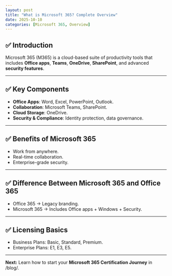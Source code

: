 ```yaml
---
layout: post
title: "What is Microsoft 365? Complete Overview"
date: 2025-10-10
categories: [Microsoft 365, Overview]
---
```


## ✅ Introduction
Microsoft 365 (M365) is a cloud-based suite of productivity tools that includes **Office apps**, **Teams**, **OneDrive**, **SharePoint**, and advanced **security features**.

---

## ✅ Key Components
- **Office Apps**: Word, Excel, PowerPoint, Outlook.
- **Collaboration**: Microsoft Teams, SharePoint.
- **Cloud Storage**: OneDrive.
- **Security & Compliance**: Identity protection, data governance.

---

## ✅ Benefits of Microsoft 365
- Work from anywhere.
- Real-time collaboration.
- Enterprise-grade security.

---

## ✅ Difference Between Microsoft 365 and Office 365
- Office 365 → Legacy branding.
- Microsoft 365 → Includes Office apps + Windows + Security.

---

## ✅ Licensing Basics
- Business Plans: Basic, Standard, Premium.
- Enterprise Plans: E1, E3, E5.

---

**Next:** Learn how to start your **Microsoft 365 Certification Journey** in /blog/.
